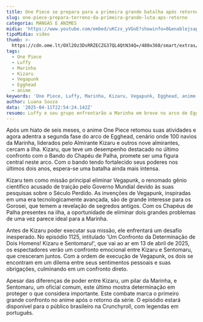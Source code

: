 ```yaml
---
title: One Piece se prepara para a primeira grande batalha após retorno
slug: one-piece-prepara-terreno-da-primeira-grande-luta-aps-retorno
categoria: MANGÁS E ANIMES
midia: 'https://www.youtube.com/embed/uKCzx_yVGoE?showinfo=0&enablejsapi=1'
tipoMidia: video
thumb: >-
  https://cdn.ome.lt/OXl2Oz3DsRRZECZG37QL4QtN34Q=/480x360/smart/extras/conteudos/Design_sem_nome_-_2025-04-11T193102.643.png
tags:
  - One Piece
  - Luffy
  - Marinha
  - Kizaru
  - Vegapunk
  - Egghead
  - anime
keywords: 'One Piece, Luffy, Marinha, Kizaru, Vegapunk, Egghead, anime'
author: Luana Souza
data: '2025-04-11T22:54:24.142Z'
resumo: Luffy e seu grupo enfrentarão a Marinha em breve no arco de Egghead
---
```


Após um hiato de seis meses, o anime One Piece retomou suas atividades e agora adentra a segunda fase do arco de Egghead, cenário onde 100 navios da Marinha, liderados pelo Almirante Kizaru e outros nove almirantes, cercam a ilha. Kizaru, que teve um desempenho destacado no último confronto com o Bando do Chapéu de Palha, promete ser uma figura central neste arco. Com o bando tendo fortalecido seus poderes nos últimos dois anos, espera-se uma batalha ainda mais intensa.

Kizaru tem como missão principal eliminar Vegapunk, o renomado gênio científico acusado de traição pelo Governo Mundial devido às suas pesquisas sobre o Século Perdido. As invenções de Vegapunk, inspiradas em uma era tecnologicamente avançada, são de grande interesse para os Gorosei, que temem a revelação de segredos antigos. Com os Chapéus de Palha presentes na ilha, a oportunidade de eliminar dois grandes problemas de uma vez parece ideal para a Marinha.

Antes de Kizaru poder executar sua missão, ele enfrentará um desafio inesperado. No episódio 1125, intitulado 'Um Confronto da Determinação de Dois Homens! Kizaru e Sentomaru!', que vai ao ar em 13 de abril de 2025, os espectadores verão um confronto emocional entre Kizaru e Sentomaru, que cresceram juntos. Com a ordem de execução de Vegapunk, os dois se encontram em um dilema entre seus sentimentos pessoais e suas obrigações, culminando em um confronto direto.

Apesar das diferenças de poder entre Kizaru, um pilar da Marinha, e Sentomaru, um oficial comum, este último mostra determinação em proteger o que considera importante. Este combate marca o primeiro grande confronto no anime após o retorno da série. O episódio estará disponível para o público brasileiro na Crunchyroll, com legendas em português.
